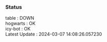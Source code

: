 ### Status


table : DOWN  
hogwarts : OK  
icy-bot : OK  
Latest Update : 2024-03-07 14:08:26.057230
